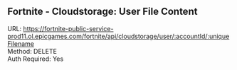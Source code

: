 ## Fortnite - Cloudstorage: User File Content

URL: https://fortnite-public-service-prod11.ol.epicgames.com/fortnite/api/cloudstorage/user/:accountId/:uniqueFilename \
Method: DELETE \
Auth Required: Yes
